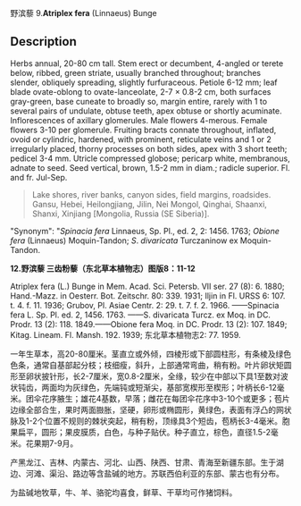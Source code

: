 野滨藜
9.**Atriplex fera** (Linnaeus) Bunge

## Description
Herbs annual, 20-80 cm tall. Stem erect or decumbent, 4-angled or terete below, ribbed, green striate, usually branched throughout; branches slender, obliquely spreading, slightly furfuraceous. Petiole 6-12 mm; leaf blade ovate-oblong to ovate-lanceolate, 2-7 × 0.8-2 cm, both surfaces gray-green, base cuneate to broadly so, margin entire, rarely with 1 to several pairs of undulate, obtuse teeth, apex obtuse or shortly acuminate. Inflorescences of axillary glomerules. Male flowers 4-merous. Female flowers 3-10 per glomerule. Fruiting bracts connate throughout, inflated, ovoid or cylindric, hardened, with prominent, reticulate veins and 1 or 2 irregularly placed, thorny processes on both sides, apex with 3 short teeth; pedicel 3-4 mm. Utricle compressed globose; pericarp white, membranous, adnate to seed. Seed vertical, brown, 1.5-2 mm in diam.; radicle superior. Fl. and fr. Jul-Sep.


> Lake shores, river banks, canyon sides, field margins, roadsides. Gansu, Hebei, Heilongjiang, Jilin, Nei Mongol, Qinghai, Shaanxi, Shanxi, Xinjiang [Mongolia, Russia (SE Siberia)].

  "Synonym": "*Spinacia* *fera* Linnaeus, Sp. Pl., ed. 2, 2: 1456. 1763; *Obione* *fera* (Linnaeus) Moquin-Tandon; *S*. *divaricata* Turczaninow ex Moquin-Tandon.

**12.野滨藜 三齿粉藜（东北草本植物志）图版8：11-12**

Atriplex fera (L.) Bunge in Mem. Acad. Sci. Petersb. VII ser. 27 (8): 6. 1880; Hand.-Mazz. in Oesterr. Bot. Zeitschr. 80: 339. 1931; Iljin in Fl. URSS 6: 107. t. 4. f. 11. 1936; Grubov, Pl. Asiae Centr. 2: 29. t. 7. f. 2. 1966. ——Spinacia fera L. Sp. Pl. ed. 2, 1456. 1763. ——S. divaricata Turcz. ex Moq. in DC. Prodr. 13 (2): 118. 1849.——Obione fera Moq. in DC. Prodr. 13 (2): 107. 1849; Kitag. Lineam. Fl. Mansh. 192. 1939; 东北草本植物志2: 77. 1959.

一年生草本，高20-80厘米。茎直立或外倾，四棱形或下部圆柱形，有条棱及绿色色条，通常自基部起分枝；枝细瘦，斜升，上部通常弯曲，稍有粉。叶片卵状矩圆形至卵状披针形，长2-7厘米，宽0.8-2厘米，全缘，较少在中部以下具1至数对波状钝齿，两面均为灰绿色，先端钝或短渐尖，基部宽楔形至楔形；叶柄长6-12毫米。团伞花序腋生；雄花4基数，早落；雌花在每团伞花序中3-10个或更多；苞片边缘全部合生，果时两面臌胀，坚硬，卵形或椭圆形，黄绿色，表面有浮凸的网状脉及1-2个位置不规则的棘状突起，稍有粉，顶缘具3个短齿，苞柄长3-4毫米。胞果扁平，圆形；果皮膜质，白色，与种子贴伏。种子直立，棕色，直径1.5-2毫米。花果期7-9月。

产黑龙江、吉林、内蒙古、河北、山西、陕西、甘肃、青海至新疆东部。生于湖边、河滩、渠沿、路边等含盐碱的地方。苏联西伯利亚的东部、蒙古也有分布。

为盐碱地牧草，牛、羊、骆驼均喜食，鲜草、干草均可作猪饲料。
